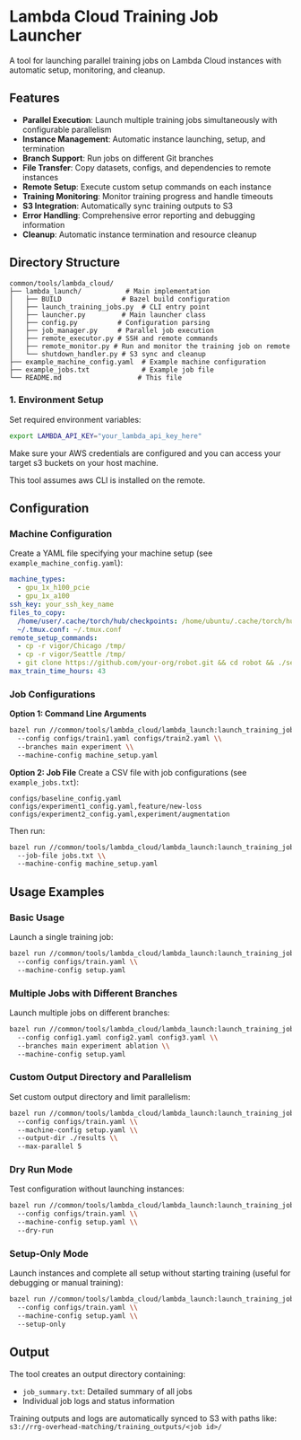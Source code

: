 # Lambda Cloud Training Job Launcher

A tool for launching parallel training jobs on Lambda Cloud instances with automatic setup, monitoring, and cleanup.

## Features

- **Parallel Execution**: Launch multiple training jobs simultaneously with configurable parallelism
- **Instance Management**: Automatic instance launching, setup, and termination
- **Branch Support**: Run jobs on different Git branches
- **File Transfer**: Copy datasets, configs, and dependencies to remote instances
- **Remote Setup**: Execute custom setup commands on each instance
- **Training Monitoring**: Monitor training progress and handle timeouts
- **S3 Integration**: Automatically sync training outputs to S3
- **Error Handling**: Comprehensive error reporting and debugging information
- **Cleanup**: Automatic instance termination and resource cleanup

## Directory Structure

```
common/tools/lambda_cloud/
├── lambda_launch/           # Main implementation
│   ├── BUILD               # Bazel build configuration
│   ├── launch_training_jobs.py  # CLI entry point
│   ├── launcher.py         # Main launcher class
│   ├── config.py          # Configuration parsing
│   ├── job_manager.py     # Parallel job execution
│   ├── remote_executor.py # SSH and remote commands
│   ├── remote_monitor.py # Run and monitor the training job on remote
│   └── shutdown_handler.py # S3 sync and cleanup
├── example_machine_config.yaml  # Example machine configuration
├── example_jobs.txt             # Example job file
└── README.md                   # This file
```

### 1. Environment Setup

Set required environment variables:

```bash
export LAMBDA_API_KEY="your_lambda_api_key_here"
```
Make sure your AWS credentials are configured and you can access your target s3 buckets on your host machine.

This tool assumes aws CLI is installed on the remote. 

## Configuration

### Machine Configuration

Create a YAML file specifying your machine setup (see `example_machine_config.yaml`):

```yaml
machine_types:
  - gpu_1x_h100_pcie
  - gpu_1x_a100
ssh_key: your_ssh_key_name
files_to_copy:
  /home/user/.cache/torch/hub/checkpoints: /home/ubuntu/.cache/torch/hub/checkpoints
  ~/.tmux.conf: ~/.tmux.conf
remote_setup_commands:
  - cp -r vigor/Chicago /tmp/
  - cp -r vigor/Seattle /tmp/
  - git clone https://github.com/your-org/robot.git && cd robot && ./setup.sh
max_train_time_hours: 43
```

### Job Configurations

**Option 1: Command Line Arguments**
```bash
bazel run //common/tools/lambda_cloud/lambda_launch:launch_training_jobs -- \\
  --config configs/train1.yaml configs/train2.yaml \\
  --branches main experiment \\
  --machine-config machine_setup.yaml
```

**Option 2: Job File**
Create a CSV file with job configurations (see `example_jobs.txt`):
```
configs/baseline_config.yaml
configs/experiment1_config.yaml,feature/new-loss
configs/experiment2_config.yaml,experiment/augmentation
```

Then run:
```bash
bazel run //common/tools/lambda_cloud/lambda_launch:launch_training_jobs -- \\
  --job-file jobs.txt \\
  --machine-config machine_setup.yaml
```

## Usage Examples

### Basic Usage

Launch a single training job:
```bash
bazel run //common/tools/lambda_cloud/lambda_launch:launch_training_jobs -- \\
  --config configs/train.yaml \\
  --machine-config setup.yaml
```

### Multiple Jobs with Different Branches

Launch multiple jobs on different branches:
```bash
bazel run //common/tools/lambda_cloud/lambda_launch:launch_training_jobs -- \\
  --config config1.yaml config2.yaml config3.yaml \\
  --branches main experiment ablation \\
  --machine-config setup.yaml
```

### Custom Output Directory and Parallelism

Set custom output directory and limit parallelism:
```bash
bazel run //common/tools/lambda_cloud/lambda_launch:launch_training_jobs -- \\
  --config configs/train.yaml \\
  --machine-config setup.yaml \\
  --output-dir ./results \\
  --max-parallel 5
```

### Dry Run Mode

Test configuration without launching instances:
```bash
bazel run //common/tools/lambda_cloud/lambda_launch:launch_training_jobs -- \\
  --config configs/train.yaml \\
  --machine-config setup.yaml \\
  --dry-run
```

### Setup-Only Mode

Launch instances and complete all setup without starting training (useful for debugging or manual training):
```bash
bazel run //common/tools/lambda_cloud/lambda_launch:launch_training_jobs -- \\
  --config configs/train.yaml \\
  --machine-config setup.yaml \\
  --setup-only
```


## Output

The tool creates an output directory containing:
- `job_summary.txt`: Detailed summary of all jobs
- Individual job logs and status information

Training outputs and logs are automatically synced to S3 with paths like:
`s3://rrg-overhead-matching/training_outputs/<job id>/`
